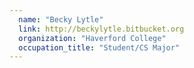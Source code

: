 ```yaml
---
  name: "Becky Lytle"
  link: http://beckylytle.bitbucket.org
  organization: "Haverford College"
  occupation_title: "Student/CS Major"
---
```


